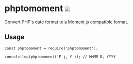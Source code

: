 # phptomoment [![](https://travis-ci.org/octalmage/phptomoment.svg?branch=master)](https://travis-ci.org/octalmage/phptomoment/)

Convert PHP's date format to a Moment.js compatible format.

## Usage

```
const phptomoment = require('phptomoment');

console.log(phptomoment('F j, Y')); // MMMM D, YYYY
```
